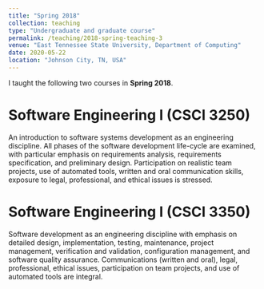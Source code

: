 ```yaml
---
title: "Spring 2018"
collection: teaching
type: "Undergraduate and graduate course"
permalink: /teaching/2018-spring-teaching-3
venue: "East Tennessee State University, Department of Computing"
date: 2020-05-22
location: "Johnson City, TN, USA"
---
```


I taught the following two courses in **Spring 2018**.

Software Engineering  I (CSCI 3250)
======
An introduction to software systems development as an engineering discipline. All phases of the software development life-cycle are examined, with particular emphasis on requirements  analysis,  requirements specification, and preliminary design. Participation on realistic team projects, use of automated tools, written and oral communication skills, exposure to legal, professional, and ethical issues is stressed.

Software Engineering  I (CSCI 3350)
======
Software development as an engineering discipline with emphasis on detailed design, implementation, testing, maintenance, project management, verification and validation, configuration management, and software quality assurance. Communications (written and oral), legal, professional, ethical issues, participation on team projects, and use of automated tools are integral.

